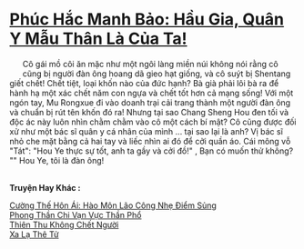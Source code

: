 <a href="https://truyentiki.com/phuc-hac-manh-bao-hau-gia-quan-y-mau-than-la-cua-ta.33472/" title="Phúc Hắc Manh Bảo: Hầu Gia, Quân Y Mẫu Thân Là Của Ta!"><h1>Phúc Hắc Manh Bảo: Hầu Gia, Quân Y Mẫu Thân Là Của Ta!</h1></a><div style="display:table"><img align="right" style="float: left; padding: 10px;" src="https://truyentiki.com/images/story/200x260/33472.jpg" alt="">Cô gái mồ côi ăn mặc như một ngôi làng miền núi không nói rằng cô cũng bị người đàn ông hoang dã gieo hạt giống, và cô suýt bị Shentang giết chết! Chết tiệt, loại khốn nào của đức hạnh? Bà già phải lôi bà ra để hành hạ một xác chết năm con ngựa và chết tốt hơn cả mạng sống! Với một ngón tay, Mu Rongxue đi vào doanh trại cải trang thành một người đàn ông và chuẩn bị rút tên khốn đó ra! Nhưng tại sao Chang Sheng Hou đen tối và độc ác này luôn nhìn chằm chằm vào cô một cách bí mật? Cô cũng được đối xử như một bác sĩ quân y cá nhân của mình ... tại sao lại là anh? Vị bác sĩ nhỏ che mặt bằng cả hai tay và liếc nhìn ai đó để cởi quần áo. Cái mông vỗ "Tát": "Hou Ye thực sự tốt, anh ta gầy và cởi đồ!" , Bạn có muốn thử không? "" Hou Ye, tôi là đàn ông!</div><p><br><b>Truyện Hay Khác :</b></p><a href="https://truyentiki.com/cuong-the-hon-ai-hao-mon-lao-cong-nhe-diem-sung.33471/" alt="Cường Thế Hôn Ái: Hào Môn Lão Công Nhẹ Điểm Sủng">Cường Thế Hôn Ái: Hào Môn Lão Công Nhẹ Điểm Sủng</a><br/><a href="https://www.wattpad.com/story/228129158-phong-thn-chi-vn-vc-thn-ph" alt="Phong Thần Chi Vạn Vực Thần Phổ">Phong Thần Chi Vạn Vực Thần Phổ</a><br/><a href="https://github.com/nownovels/top500/tree/master/truyenhay/33900/" alt="Thiên Thu Không Chết Người">Thiên Thu Không Chết Người</a><br/><a href="https://github.com/nownovels/top500/tree/master/truyenhay/33925/" alt="Xa Lạ Thê Tử">Xa Lạ Thê Tử</a><br/>